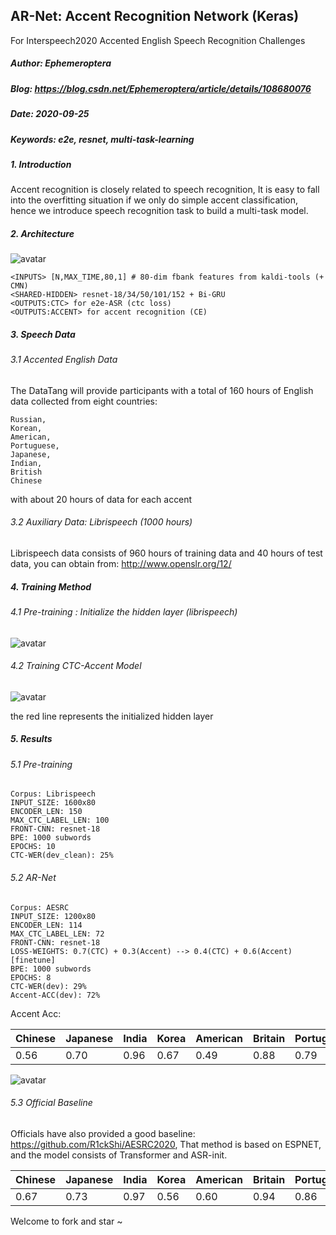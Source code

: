 
## AR-Net: Accent Recognition Network (Keras)
For Interspeech2020 Accented English Speech Recognition Challenges 

##### Author: Ephemeroptera
##### Blog: https://blog.csdn.net/Ephemeroptera/article/details/108680076
##### Date: 2020-09-25
##### Keywords: e2e, resnet, multi-task-learning

##### 1. Introduction
Accent recognition is closely related to speech recognition, It is easy to fall into the overfitting situation if we only do simple accent classification,
hence we introduce speech recognition task to build a multi-task model.

##### 2. Architecture

![avatar](https://img-blog.csdnimg.cn/20200925222612861.png?x-oss-process=image/watermark,type_ZmFuZ3poZW5naGVpdGk,shadow_10,text_aHR0cHM6Ly9ibG9nLmNzZG4ubmV0L0VwaGVtZXJvcHRlcmE=,size_16,color_FFFFFF,t_70#pic_center)

    <INPUTS> [N,MAX_TIME,80,1] # 80-dim fbank features from kaldi-tools (+ CMN)
    <SHARED-HIDDEN> resnet-18/34/50/101/152 + Bi-GRU
    <OUTPUTS:CTC> for e2e-ASR (ctc loss)
    <OUTPUTS:ACCENT> for accent recognition (CE)
    
##### 3. Speech Data
###### 3.1 Accented English Data
The DataTang will provide participants with a total of 160 hours of English data collected from eight countries:
    
    Russian, 
    Korean, 
    American, 
    Portuguese, 
    Japanese, 
    Indian, 
    British 
    Chinese  
with about 20 hours of data for each accent
###### 3.2 Auxiliary Data: Librispeech (1000 hours)
Librispeech data consists of 960 hours of training data and 40 hours of test data, you can obtain from: http://www.openslr.org/12/

##### 4. Training Method
###### 4.1 Pre-training : Initialize the hidden layer (librispeech)
![avatar](https://img-blog.csdnimg.cn/20200925230950457.png?x-oss-process=image/watermark,type_ZmFuZ3poZW5naGVpdGk,shadow_10,text_aHR0cHM6Ly9ibG9nLmNzZG4ubmV0L0VwaGVtZXJvcHRlcmE=,size_16,color_FFFFFF,t_70#pic_center)

###### 4.2 Training CTC-Accent Model
![avatar](https://img-blog.csdnimg.cn/20200926215242738.png?x-oss-process=image/watermark,type_ZmFuZ3poZW5naGVpdGk,shadow_10,text_aHR0cHM6Ly9ibG9nLmNzZG4ubmV0L0VwaGVtZXJvcHRlcmE=,size_16,color_FFFFFF,t_70#pic_center)

the red line represents the initialized hidden layer 

##### 5. Results
###### 5.1 Pre-training
    Corpus: Librispeech
    INPUT_SIZE: 1600x80
    ENCODER_LEN: 150
    MAX_CTC_LABEL_LEN: 100
    FRONT-CNN: resnet-18
    BPE: 1000 subwords
    EPOCHS: 10
    CTC-WER(dev_clean): 25%

###### 5.2 AR-Net
    Corpus: AESRC
    INPUT_SIZE: 1200x80
    ENCODER_LEN: 114
    MAX_CTC_LABEL_LEN: 72
    FRONT-CNN: resnet-18
    LOSS-WEIGHTS: 0.7(CTC) + 0.3(Accent) --> 0.4(CTC) + 0.6(Accent) [finetune]
    BPE: 1000 subwords
    EPOCHS: 8
    CTC-WER(dev): 29%
    Accent-ACC(dev): 72%
 
 Accent Acc:
 
|  Chinese|Japanese  |India| Korea | American | Britain | Portuguese| Russia| Overall
|----|----|----|----|----|----|----|----|----|
|  0.56| 0.70 |0.96|0.67|0.49|0.88|0.79|0.71|0.72

![avatar](https://img-blog.csdnimg.cn/20200926203352622.png?x-oss-process=image/watermark,type_ZmFuZ3poZW5naGVpdGk,shadow_10,text_aHR0cHM6Ly9ibG9nLmNzZG4ubmV0L0VwaGVtZXJvcHRlcmE=,size_16,color_FFFFFF,t_70#pic_center)


###### 5.3 Official Baseline
Officials have also provided a good baseline: https://github.com/R1ckShi/AESRC2020, That method is based on ESPNET, and the model consists of Transformer and ASR-init.

|  Chinese|Japanese  |India| Korea | American | Britain | Portuguese| Russia| Overall
|----|----|----|----|----|----|----|----|----|
|  0.67| 0.73 |0.97|0.56|0.60|0.94|0.86|0.76|0.76




Welcome to fork and star ~
